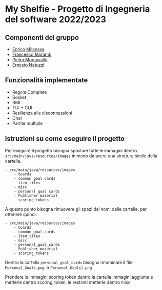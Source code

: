 # My Shelfie - Progetto di Ingegneria del software 2022/2023
## Componenti del gruppo
* [Enrico Milanese](https://github.com/algoram)
* [Francesco Morandi](https://github.com/francymora)
* [Pietro Morcavallo](https://github.com/m0rh0rs3)
* [Ernesto Natuzzi](https://github.com/Ernesto1717)

## Funzionalità implementate
- Regole Complete
- Socket
- RMI
- TUI + GUI
- Resilienza alle disconnessioni 
- Chat
- Partite multiple

## Istruzioni su come eseguire il progetto

Per eseguire il progetto bisogna spostare tutte le immagini dentro `src/main/java/resources/images` in modo da avere una struttura simile della cartella.

```
- src/main/java/resources/images
    - boards
    - common goal cards
    - item tiles
    - misc
    - personal goal cards
    - Publisher material
    - scoring tokens
```

A questo punto bisogna rimuovere gli spazi dai nomi delle cartelle, per ottenere quindi:

```
- src/main/java/resources/images
    - boards
    - common_goal_cards
    - item_tiles
    - misc
    - personal_goal_cards
    - Publisher_material
    - scoring_tokens
```

Dentro la cartella `personal_goal_cards` bisogna rinominare il file `Personal_Goals.png` in `Personal_Goals1.png`

Prendere le immagini scoring token dentro la cartella immagini aggiunte e metterle dentro scoring_token, le restanti metterle dentro misc

